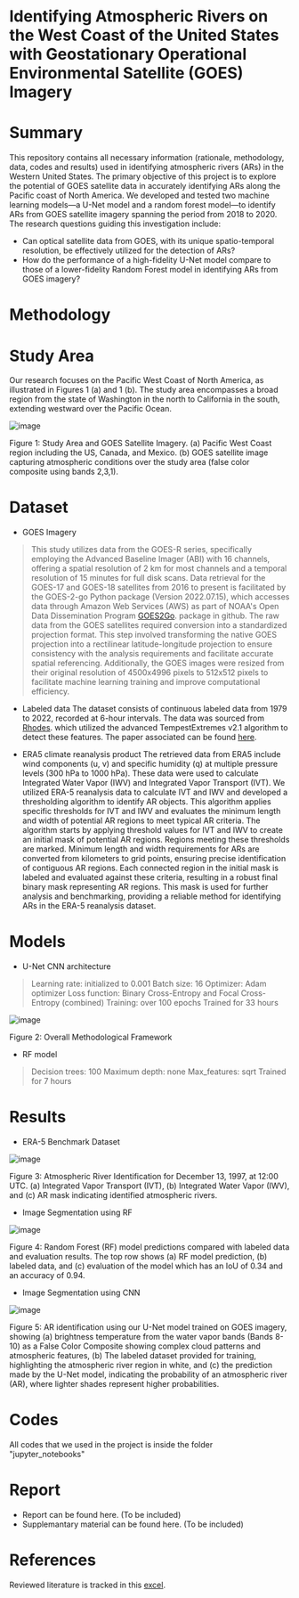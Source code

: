 # Identifying Atmospheric Rivers on the West Coast of the United States with Geostationary Operational Environmental Satellite (GOES) Imagery

# Summary
This repository contains all necessary information (rationale, methodology, data, codes and results) used in identifying atmospheric rivers (ARs) in the Western United States.
The primary objective of this project is to explore the potential of GOES satellite data in accurately identifying ARs along the Pacific coast of North America. We developed and tested two machine learning models—a U-Net model and a random forest model—to identify ARs from GOES satellite imagery spanning the period from 2018 to 2020. 
The research questions guiding this investigation include: 
- Can optical satellite data from GOES, with its unique spatio-temporal resolution, be effectively utilized for the detection of ARs? 
- How do the performance of a high-fidelity U-Net model compare to those of a lower-fidelity Random Forest model in identifying ARs from GOES imagery?

# Methodology
# Study Area
Our research focuses on the Pacific West Coast of North America, as illustrated in Figures 1 (a) and 1 (b). The study area encompasses a broad region from the state of Washington in the north to California in the south, extending westward over the Pacific Ocean. 

![image](https://github.com/user-attachments/assets/d2015e82-fa22-4d5d-89f4-60e9e6776329)

Figure 1: Study Area and GOES Satellite Imagery. (a) Pacific West Coast region including the US, Canada, and Mexico. (b) GOES satellite image capturing atmospheric conditions over the study area (false color composite using bands 2,3,1).

# Dataset
- GOES Imagery
> This study utilizes data from the GOES-R series, specifically employing the Advanced Baseline Imager (ABI) with 16 channels, offering a spatial resolution of 2 km for most channels and a temporal resolution of 15 minutes for full disk scans. Data retrieval for the GOES-17 and GOES-18 satellites from 2016 to present is facilitated by the GOES-2-go Python package (Version 2022.07.15), which accesses data through Amazon Web Services (AWS) as part of NOAA's Open Data Dissemination Program [GOES2Go](https://github.com/blaylockbk/goes2go). package in github.
> The raw data from the GOES satellites required conversion into a standardized projection format. This step involved transforming the native GOES projection into a rectilinear latitude-longitude projection to ensure consistency with the analysis requirements and facilitate accurate spatial referencing. Additionally, the GOES images were resized from their original resolution of 4500x4996 pixels to 512x512 pixels to facilitate machine learning training and improve computational efficiency.

- Labeled data
The dataset consists of continuous labeled data from 1979 to 2022, recorded at 6-hour intervals. The data was sourced from [Rhodes](https://portal.nersc.gov/archive/home/a/arhoades/Shared/www/TE_ERA5_ARs). which utilized the advanced TempestExtremes v2.1 algorithm to detect these features. The paper associated can be found [here](https://gmd.copernicus.org/articles/14/5023/2021/).

- ERA5 climate reanalysis product
The retrieved data from ERA5 include wind components (u, v) and specific humidity (q) at multiple pressure levels (300 hPa to 1000 hPa). These data were used to calculate Integrated Water Vapor (IWV) and Integrated Vapor Transport (IVT). We utilized ERA-5 reanalysis data to calculate IVT and IWV and developed a thresholding algorithm to identify AR objects. This algorithm applies specific thresholds for IVT and IWV and evaluates the minimum length and width of potential AR regions to meet typical AR criteria. The algorithm starts by applying threshold values for IVT and IWV to create an initial mask of potential AR regions. Regions meeting these thresholds are marked. Minimum length and width requirements for ARs are converted from kilometers to grid points, ensuring precise identification of contiguous AR regions. Each connected region in the initial mask is labeled and evaluated against these criteria, resulting in a robust final binary mask representing AR regions. This mask is used for further analysis and benchmarking, providing a reliable method for identifying ARs in the ERA-5 reanalysis dataset.

# Models
- U-Net CNN architecture
> Learning rate: initialized to 0.001
> Batch size: 16
> Optimizer: Adam optimizer
> Loss function: Binary Cross-Entropy  and Focal Cross-Entropy (combined)
> Training: over 100 epochs
> Trained for 33 hours

![image](https://github.com/user-attachments/assets/4b5bb6f2-1aae-4d9a-acc1-dcbc4c50d14d)

Figure 2: Overall Methodological Framework

- RF model
> Decision trees: 100
> Maximum depth: none
> Max_features: sqrt
> Trained for 7 hours

# Results
- ERA-5 Benchmark Dataset

![image](https://github.com/user-attachments/assets/923efc07-4c7c-449c-8ebd-a62b4602fc71)

Figure 3: Atmospheric River Identification for December 13, 1997, at 12:00 UTC. (a) Integrated Vapor Transport (IVT), (b) Integrated Water Vapor (IWV), and (c) AR mask indicating identified atmospheric rivers.

- Image Segmentation using RF

![image](https://github.com/user-attachments/assets/170a86c8-f0c3-42e8-8a0c-e5b01028e39f)

Figure 4: Random Forest (RF) model predictions compared with labeled data and evaluation results. The top row shows (a) RF model prediction, (b) labeled data, and (c) evaluation of the model which has an IoU of 0.34 and an accuracy of 0.94. 

- Image Segmentation using CNN

![image](https://github.com/user-attachments/assets/5fd2b570-de8a-4ea4-afab-7216d8a11555)

Figure 5: AR identification using our U-Net model trained on GOES imagery, showing (a) brightness temperature from the water vapor bands (Bands 8-10) as a False Color Composite showing complex cloud patterns and atmospheric features, (b) The labeled dataset provided for training, highlighting the atmospheric river region in white, and (c) the prediction made by the U-Net model, indicating the probability of an atmospheric river (AR), where lighter shades represent higher probabilities.

# Codes
All codes that we used in the project is inside the folder "jupyter_notebooks"


# Report
- Report can be found here. (To be included)
- Supplemantary material can be found here. (To be included)
  
# References
Reviewed literature is tracked in this [excel](https://docs.google.com/spreadsheets/d/1ovGYoTcQZkRDXEwAZ5278RPfPh73KC0zgMktf7-vxNM/edit?gid=0#gid=0).

